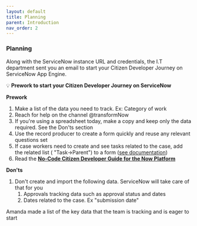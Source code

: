 ```yaml
---
layout: default
title: Planning
parent: Introduction
nav_order: 2
---
```


### Planning

Along with the ServiceNow instance URL and credentials, the I.T department sent you an email to start your Citizen Developer Journey on ServiceNow App Engine.

💡 **Prework to start your Citizen Developer Journey on ServiceNow**

**Prework**

1. Make a list of the data you need to track. Ex: Category of work
2. Reach for help on the channel @transformNow
3. If you're using a spreadsheet today, make a copy and keep only the data required. See the Don'ts section
4. Use the record producer to create a form quickly and reuse any relevant questions set
5. If case workers need to create and see tasks related to the case, add the related list ( "Task→Parent") to a form ([see documentation](https://docs.servicenow.com/bundle/utah-platform-administration/page/administer/form-administration/concept/configure-form-layout.html))
6. Read the [**No-Code Citizen Developer Guide for the Now Platform**](https://developer.servicenow.com/dev.do#!/guides/utah/now-platform/citizen-dev-guide/cd-planning)

**Don'ts**

1. Don't create and import the following data. ServiceNow will take care of that for you
    1. Approvals tracking data such as approval status and dates
    2. Dates related to the case. Ex "submission date"

Amanda made a list of the key data that the team is tracking and is eager to start